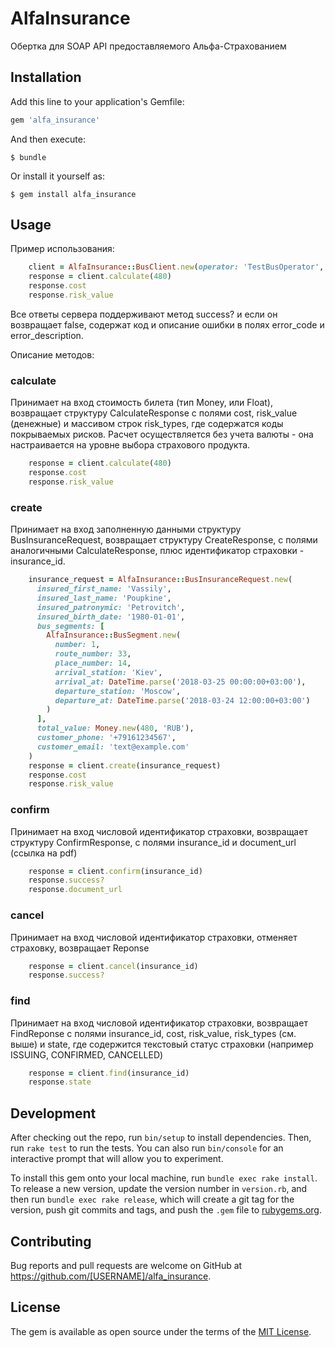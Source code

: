 # AlfaInsurance

Обертка для SOAP API предоставляемого Альфа-Страхованием

## Installation

Add this line to your application's Gemfile:

```ruby
gem 'alfa_insurance'
```

And then execute:

    $ bundle

Or install it yourself as:

    $ gem install alfa_insurance

## Usage

Пример использования:

```ruby
    client = AlfaInsurance::BusClient.new(operator: 'TestBusOperator', product_code: 'TEST-BUS', debug: true)
    response = client.calculate(480)
    response.cost
    response.risk_value
```

Все ответы сервера поддерживают метод success? и если он возвращает false, содержат код и описание ошибки в полях error_code и error_description.

Описание методов:
### calculate

Принимает на вход стоимость билета (тип Money, или Float), возвращает структуру CalculateResponse с полями cost, risk_value (денежные) и массивом строк risk_types, где содержатся коды покрываемых рисков. Расчет осуществляется без учета валюты - она настраивается на уровне выбора страхового продукта.

```ruby
    response = client.calculate(480)
    response.cost
    response.risk_value
```

### create

Принимает на вход заполненную данными структуру BusInsuranceRequest, возвращает структуру CreateResponse, с полями аналогичными CalculateResponse, плюс идентификатор страховки - insurance_id.

```ruby
    insurance_request = AlfaInsurance::BusInsuranceRequest.new(
      insured_first_name: 'Vassily',
      insured_last_name: 'Poupkine',
      insured_patronymic: 'Petrovitch',
      insured_birth_date: '1980-01-01',
      bus_segments: [
        AlfaInsurance::BusSegment.new(
          number: 1,
          route_number: 33,
          place_number: 14,
          arrival_station: 'Kiev',
          arrival_at: DateTime.parse('2018-03-25 00:00:00+03:00'),
          departure_station: 'Moscow',
          departure_at: DateTime.parse('2018-03-24 12:00:00+03:00')
        )
      ],
      total_value: Money.new(480, 'RUB'),
      customer_phone: '+79161234567',
      customer_email: 'text@example.com'
    )
    response = client.create(insurance_request)
    response.cost
    response.risk_value

```

### confirm

Принимает на вход числовой идентификатор страховки, возвращает структуру ConfirmResponse, с полями insurance_id и document_url (ссылка на pdf)

```ruby
    response = client.confirm(insurance_id)
    response.success?
    response.document_url
```

### cancel

Принимает на вход числовой идентификатор страховки, отменяет страховку, возвращает Reponse

```ruby
    response = client.cancel(insurance_id)
    response.success?
```

### find

Принимает на вход числовой идентификатор страховки, возвращает FindReponse с полями insurance_id, cost, risk_value, risk_types (см. выше) и state, где содержится текстовый статус страховки (например ISSUING, CONFIRMED, CANCELLED)

```ruby
    response = client.find(insurance_id)
    response.state
```

## Development

After checking out the repo, run `bin/setup` to install dependencies. Then, run `rake test` to run the tests. You can also run `bin/console` for an interactive prompt that will allow you to experiment.

To install this gem onto your local machine, run `bundle exec rake install`. To release a new version, update the version number in `version.rb`, and then run `bundle exec rake release`, which will create a git tag for the version, push git commits and tags, and push the `.gem` file to [rubygems.org](https://rubygems.org).

## Contributing

Bug reports and pull requests are welcome on GitHub at https://github.com/[USERNAME]/alfa_insurance.


## License

The gem is available as open source under the terms of the [MIT License](http://opensource.org/licenses/MIT).

